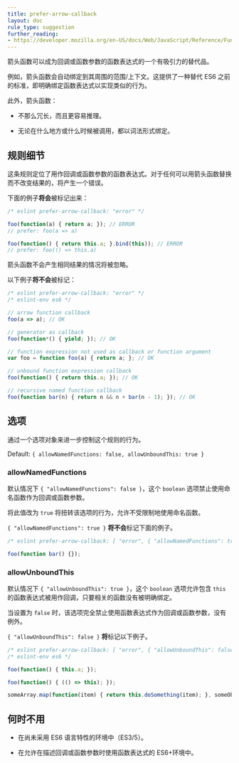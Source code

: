 ```yaml
---
title: prefer-arrow-callback
layout: doc
rule_type: suggestion
further_reading:
- https://developer.mozilla.org/en-US/docs/Web/JavaScript/Reference/Functions/Arrow_functions
---
```


箭头函数可以成为回调或函数参数的函数表达式的一个有吸引力的替代品。

例如，箭头函数会自动绑定到其周围的范围/上下文。这提供了一种替代 ES6 之前的标准，即明确绑定函数表达式以实现类似的行为。

此外，箭头函数：

* 不那么冗长，而且更容易推理。

* 无论在什么地方或什么时候被调用，都以词法形式绑定。

## 规则细节

这条规则定位了用作回调或函数参数的函数表达式。对于任何可以用箭头函数替换而不改变结果的，将产生一个错误。

下面的例子**将会**被标记出来：

```js
/* eslint prefer-arrow-callback: "error" */

foo(function(a) { return a; }); // ERROR
// prefer: foo(a => a)

foo(function() { return this.a; }.bind(this)); // ERROR
// prefer: foo(() => this.a)
```

箭头函数不会产生相同结果的情况将被忽略。

以下例子**将不会**被标记：

```js
/* eslint prefer-arrow-callback: "error" */
/* eslint-env es6 */

// arrow function callback
foo(a => a); // OK

// generator as callback
foo(function*() { yield; }); // OK

// function expression not used as callback or function argument
var foo = function foo(a) { return a; }; // OK

// unbound function expression callback
foo(function() { return this.a; }); // OK

// recursive named function callback
foo(function bar(n) { return n && n + bar(n - 1); }); // OK
```

## 选项

通过一个选项对象来进一步控制这个规则的行为。

Default: `{ allowNamedFunctions: false, allowUnboundThis: true }`

### allowNamedFunctions

默认情况下 `{ "allowNamedFunctions": false }`，这个 `boolean` 选项禁止使用命名函数作为回调或函数参数。

将此值改为 `true` 将扭转该选项的行为，允许不受限制地使用命名函数。

`{ "allowNamedFunctions": true }` **将不会**标记下面的例子。

```js
/* eslint prefer-arrow-callback: [ "error", { "allowNamedFunctions": true } ] */

foo(function bar() {});
```

### allowUnboundThis

默认情况下 `{ "allowUnboundThis": true }`，这个 `boolean` 选项允许包含 `this` 的函数表达式被用作回调，只要相关的函数没有被明确绑定。

当设置为 `false` 时，该选项完全禁止使用函数表达式作为回调或函数参数，没有例外。

`{ "allowUnboundThis": false }` **将**标记以下例子。

```js
/* eslint prefer-arrow-callback: [ "error", { "allowUnboundThis": false } ] */
/* eslint-env es6 */

foo(function() { this.a; });

foo(function() { (() => this); });

someArray.map(function(item) { return this.doSomething(item); }, someObject);
```

## 何时不用

* 在尚未采用 ES6 语言特性的环境中（ES3/5）。

* 在允许在描述回调或函数参数时使用函数表达式的 ES6+环境中。
